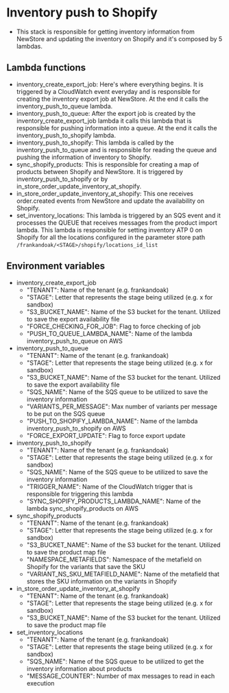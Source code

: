 # Inventory push to Shopify
 - This stack is responsible for getting inventory information from NewStore and updating the inventory on Shopify and it's composed by 5 lambdas.

## Lambda functions
 - inventory_create_export_job: Here's where everything begins. It is triggered by a CloudWatch event everyday and is responsible for creating the inventory export job at NewStore. At the end it calls the inventory_push_to_queue lambda.
 - inventory_push_to_queue: After the export job is created by the inventory_create_export_job lambda it calls this lambda that is responsible for pushing information into a queue. At the end it calls the inventory_push_to_shopify lambda.
 - inventory_push_to_shopify: This lambda is called by the inventory_push_to_queue and is responsible for reading the queue and pushing the information of inventory to Shopify.
 - sync_shopify_products: This is responsible for creating a map of products between Shopify and NewStore. It is triggered by inventory_push_to_shopify or by in_store_order_update_inventory_at_shopify.
 - in_store_order_update_inventory_at_shopify: This one receives order.created events from NewStore and update the availability on Shopify.
 - set_inventory_locations: This lambda is triggered by an SQS event and it processes the QUEUE that receives messages from the product import lambda. This lambda is responsible for setting inventory ATP 0 on Shopify for all the locations configured in the parameter store path `/frankandoak/<STAGE>/shopify/locations_id_list`

 ## Environment variables
 - inventory_create_export_job
    - "TENANT": Name of the tenant (e.g. frankandoak)
    - "STAGE": Letter that represents the stage being utilized (e.g. x for sandbox)
    - "S3_BUCKET_NAME": Name of the S3 bucket for the tenant. Utilized to save the export availability file
    - "FORCE_CHECKING_FOR_JOB": Flag to force checking of job
    - "PUSH_TO_QUEUE_LAMBDA_NAME": Name of the lambda inventory_push_to_queue on AWS
 - inventory_push_to_queue
    - "TENANT": Name of the tenant (e.g. frankandoak)
    - "STAGE": Letter that represents the stage being utilized (e.g. x for sandbox)
    - "S3_BUCKET_NAME": Name of the S3 bucket for the tenant. Utilized to save the export availability file
    - "SQS_NAME": Name of the SQS queue to be utilized to save the inventory information
    - "VARIANTS_PER_MESSAGE": Max number of variants per message to be put on the SQS queue
    - "PUSH_TO_SHOPIFY_LAMBDA_NAME": Name of the lambda inventory_push_to_shopify on AWS
    - "FORCE_EXPORT_UPDATE": Flag to force export update
 - inventory_push_to_shopify
    - "TENANT": Name of the tenant (e.g. frankandoak)
    - "STAGE": Letter that represents the stage being utilized (e.g. x for sandbox)
    - "SQS_NAME": Name of the SQS queue to be utilized to save the inventory information
    - "TRIGGER_NAME": Name of the CloudWatch trigger that is responsible for triggering this lambda
    - "SYNC_SHOPIFY_PRODUCTS_LAMBDA_NAME": Name of the lambda sync_shopify_products on AWS
 - sync_shopify_products
    - "TENANT": Name of the tenant (e.g. frankandoak)
    - "STAGE": Letter that represents the stage being utilized (e.g. x for sandbox)
    - "S3_BUCKET_NAME": Name of the S3 bucket for the tenant. Utilized to save the product map file
    - "NAMESPACE_METAFIELDS": Namespace of the metafield on Shopify for the variants that save the SKU
    - "VARIANT_NS_SKU_METAFIELD_NAME": Name of the metafield that stores the SKU information on the variants in Shopify
 - in_store_order_update_inventory_at_shopify
    - "TENANT": Name of the tenant (e.g. frankandoak)
    - "STAGE": Letter that represents the stage being utilized (e.g. x for sandbox)
    - "S3_BUCKET_NAME": Name of the S3 bucket for the tenant. Utilized to save the product map file
- set_inventory_locations
    - "TENANT": Name of the tenant (e.g. frankandoak)
    - "STAGE": Letter that represents the stage being utilized (e.g. x for sandbox)
    - "SQS_NAME": Name of the SQS queue to be utilized to get the inventory information about products
    - "MESSAGE_COUNTER": Number of max messages to read in each execution
